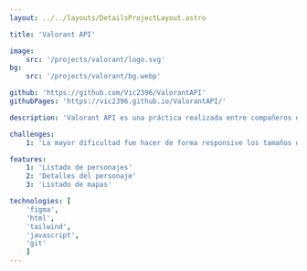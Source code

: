 ```yaml
---
layout: ../../layouts/DetailsProjectLayout.astro

title: 'Valorant API'

image:
    src: '/projects/valorant/logo.svg'
bg: 
    src: '/projects/valorant/bg.webp'

github: 'https://github.com/Vic2396/ValorantAPI'
githubPages: 'https://vic2396.github.io/ValorantAPI/'

description: 'Valorant API es una práctica realizada entre compañeros de clase que nos sirve de catálogo de personajes y mapas de Valorant junto con sus detalles.'

challenges:
    1: 'La mayor dificultad fue hacer de forma responsive los tamaños de los personajes, para qué en versión móvil apareciese uno y después en función de tamaños se fuese reajustando y dividiendo la pantalla en personajes.'

features:
    1: 'Listado de personajes'
    2: 'Detalles del personaje'
    3: 'Listado de mapas'

technologies: [
    'figma',
    'html', 
    'tailwind', 
    'javascript',
    'git'
    ]
---
```

